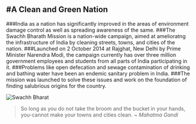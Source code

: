 #A Clean and Green Nation
---------------------------

###India as a nation has significantly improved in the areas of environment damage control as well as spreading awareness of the same. 
###The Swachh Bharath Mission is a nation-wide campaign, aimed at amelioratng the infrastructure of India by cleaning streets, towns, and cities of the nation. 
###Launched on 2 October 2014 at Rajghat, New Delhi by Prime Minister Narendra Modi, the campaign currently has over three million government employees and students from all parts of India participating in it. 
###Problems like open defecation and sewage contamination of drinking and bathing water have been an endemic sanitary problem in India. 
###The mission was launched to solve these issues and work on the foundation of finding salubrious origins for the country. 

![Swachh Bharat](https://www.google.co.in/url?sa=i&rct=j&q=&esrc=s&source=images&cd=&cad=rja&uact=8&ved=2ahUKEwiu2oTTvajeAhXCYysKHSLID_8QjRx6BAgBEAU&url=http%3A%2F%2Fwww.kamalsandesh.org%2Fswachh-bharat-mission-picks-great-momentum-way-target%2F&psig=AOvVaw2nginfhjN5NKM8RVh15RDG&ust=1540793605392086)

>So long as you do not take the broom and the bucket in your hands, 
>you-cannot make your towns and cities clean. 
~ *Mahatma Gandi*
